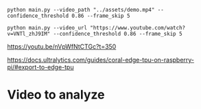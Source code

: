 ```
python main.py --video_path "../assets/demo.mp4" --confidence_threshold 0.86 --frame_skip 5
```

```
python main.py --video_url "https://www.youtube.com/watch?v=VNTl_zhJ9IM" --confidence_threshold 0.86 --frame_skip 5
```


https://youtu.be/nVpWfNtCTGc?t=350


https://docs.ultralytics.com/guides/coral-edge-tpu-on-raspberry-pi/#export-to-edge-tpu

# Video to analyze


